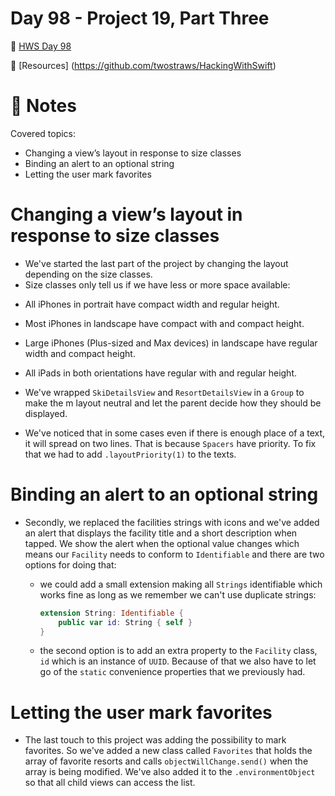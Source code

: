 # Day 98 - Project 19, Part Three

🔗 [HWS Day 98](https://www.hackingwithswift.com/100/swiftui/98)

🔗 [Resources] (https://github.com/twostraws/HackingWithSwift)


# 📝 Notes

Covered topics:

- Changing a view’s layout in response to size classes
- Binding an alert to an optional string
- Letting the user mark favorites

# Changing a view’s layout in response to size classes

- We've started the last part of the project by changing the layout depending on the size classes.
- Size classes only tell us if we have less or more space available:

>
- All iPhones in portrait have compact width and regular height.
- Most iPhones in landscape have compact with and compact height.
- Large iPhones (Plus-sized and Max devices) in landscape have regular width and compact height.
- All iPads in both orientations have regular with and regular height.

- We've wrapped `SkiDetailsView` and `ResortDetailsView` in a `Group` to make the m layout neutral and let the parent decide how they should be displayed.
- We've noticed that in some cases even if there is enough place of a text, it will spread on two lines. That is because `Spacers` have priority. To fix that we had to add `.layoutPriority(1)` to the texts.

# Binding an alert to an optional string

- Secondly, we replaced the facilities strings with icons and we've added an alert that displays the facility title and a short description when tapped. We show the alert when the optional value changes which means our `Facility` needs to conform to `Identifiable` and there are two options for doing that: 
	- we could add a small extension making all `Strings` identifiable which works fine as long as we remember we can't use duplicate strings:

		```swift
		extension String: Identifiable {
			public var id: String { self }
		}
		```
	- the second option is to add an extra property to the `Facility` class, `id` which is an instance of `UUID`. Because of that we also have to let go of the `static` convenience properties that we previously had.

# Letting the user mark favorites

- The last touch to this project was adding the possibility to mark favorites. So we've added a new class called `Favorites` that holds the array of favorite resorts and calls `objectWillChange.send()` when the array is being modified. We've also added it to the `.environmentObject` so that all child views can access the list.